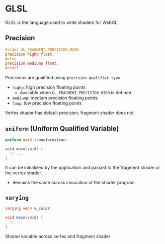 # GLSL

GLSL is the language used to write shaders for WebGL

## Precision

```glsl
#ifdef GL_FRAGMENT_PRECISION_HIGH
precision highp float;
#else
precision mediump float;
#endif
```

Precisions are qualified using `precision qualifier type`

- `highp`: high precision floating points
  - Available when `GL_FRAGMENT_PRECISION_HIGH` is defined
- `mediump`: medium precision floating points
- `lowp`: low precision floating points

Vertex shader has default precision, fragment shader does not

## `uniform` (Uniform Qualified Variable)

```glsl
uniform mat4 transformation;

void main(void) {
  // ...
}
```

It can be initialized by the application and passed to the fragment shader or
the vertex shader.

- Remains the same across invocation of the shader program

## `varying`

```glsl
varying vec4 v_color;

void main(void) {
  // ...
}
```

Shared variable across vertex and fragment shader
